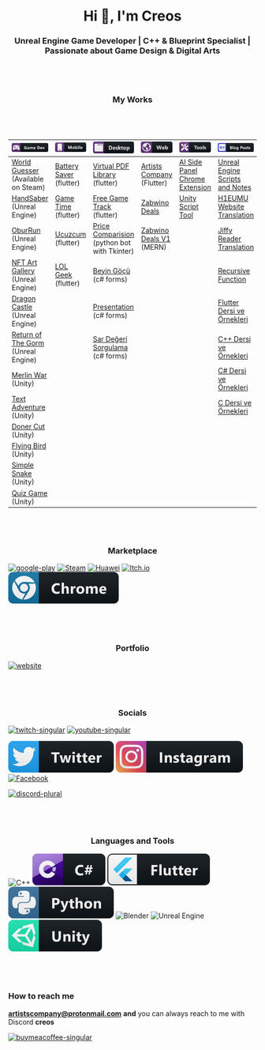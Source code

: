 <h1 align="center">Hi 👋, I'm Creos</h1>
<h3 align="center">Unreal Engine Game Developer | C++ & Blueprint Specialist | Passionate about Game Design & Digital Arts</h3>
<hr style="height:30pt; visibility:hidden;" />

<h3 align="center">My Works</h1>
<hr style="height:30pt; visibility:hidden;" />

| ![Game](https://raw.githubusercontent.com/MikeCodesDotNET/ColoredBadges/master/svg/dev/misc/gamedev.svg)        | ![Mobile](https://raw.githubusercontent.com/MikeCodesDotNET/ColoredBadges/master/svg/dev/misc/mobile.svg)  |   ![Desktop](https://raw.githubusercontent.com/MikeCodesDotNET/ColoredBadges/master/svg/dev/misc/desktop.svg)    | ![Website](https://raw.githubusercontent.com/MikeCodesDotNET/ColoredBadges/master/svg/dev/misc/web.svg)    | ![Tools](https://raw.githubusercontent.com/MikeCodesDotNET/ColoredBadges/master/svg/dev/misc/tools.svg)   |  ![Blogs](https://raw.githubusercontent.com/MikeCodesDotNET/ColoredBadges/master/svg/blogs/devto.svg)      |
|-----------------------------------------------------------------------------------------------------------------|------------------------------------------------------------------------------------------------------------|------------------------------------------------------------------------------------------------------------------|------------------------------------------------------------------------------------------------------------|-----------------------------------------------------------------------------------------------------------|------------------------------------------------------------------------------------------------------------|
| [World Guesser](https://store.steampowered.com/app/2402620/World_Guesser/) (Available on Steam)                 | [Battery Saver](https://github.com/creosB/Battery-Saver) (flutter)                                         | [Virtual PDF Library](https://github.com/creosB/Virtual-pdf-library) (flutter)                                   | [Artists Company](https://artistscompany.net/) (Flutter)                                                   | [AI Side Panel Chrome Extension](https://github.com/creosB/AI-Side-Panel-Extension)                       | [Unreal Engine Scripts and Notes](https://github.com/creosB/UnrealScriptsandNotes)                         |
| [HandSaber](https://github.com/creosB/handsaber) (Unreal Engine)                                                | [Game Time](https://appgallery.huawei.com/app/C103146211)  (flutter)                                       | [Free Game Track](https://github.com/creosB/FreeGameTrack) (flutter)                                             | [Zabwino Deals](https://zabwinodeals.com/)                                                                 | [Unity Script Tool](https://github.com/creosB/Unity-Scripts)                                              | [H1EUMU Website Translation](https://github.com/creosB/h1emu_langs)                                        |
| [OburRun](https://github.com/creosB/OburRun)      (Unreal Engine)                                               | [Ucuzcum](https://play.google.com/store/apps/details?id=com.artistscompany.ucuzcum)     (flutter)          | [Price Comparision](https://github.com/creosB/Price-Comparision) (python bot with Tkinter)                       | [Zabwino Deals V1](https://github.com/creosB/zabwino) (MERN)                                               |                                                                                                           | [Jiffy Reader Translation](https://github.com/asieduernest12/jiffyreader.com/pull/23)                      |
| [NFT Art Gallery](https://github.com/creosB/NFT-Art-Gallery) (Unreal Engine)                                    | [LOL Geek](https://play.google.com/store/apps/details?id=net.puzzleleaf.LOLGEEK)    (flutter)              | [Beyin Göçü](https://github.com/creosB/Beyin-Gocu-Application) (c# forms)                                        |                                                                                                            |                                                                                                           | [Recursive Function](https://github.com/creosB/RecursiveFunction)                                          |
| [Dragon Castle](https://play.google.com/store/apps/details?id=com.artistscompany.dragoncastle) (Unreal Engine)  |                                                                                                            | [Presentation](https://github.com/creosB/presentation) (c# forms)                                                |                                                                                                            |                                                                                                           | [Flutter Dersi ve Örnekleri](https://github.com/creosB/flutter-dersi-ve-ornekleri)                         |
| [Return of The Gorm](https://github.com/creosB/Return-Of-the-Gorm)   (Unreal Engine)                            |                                                                                                            | [Sar Değeri Sorgulama](https://github.com/creosB/Sar-degeri-sorgu) (c# forms)                                    |                                                                                                            |                                                                                                           | [C++ Dersi ve Örnekleri](https://github.com/creosB/CPP-ders-ve-ornekleri)                                  |
| [Merlin War](https://github.com/creosB/Merlin-War) (Unity)                                                      |                                                                                                            |                                                                                                                  |                                                                                                            |                                                                                                           | [C# Dersi ve Örnekleri](https://github.com/creosB/C-Sharp-programlama-dersleri)                            |  
| [Text Adventure](https://github.com/creosB/TextAdventure) (Unity)                                               |                                                                                                            |                                                                                                                  |                                                                                                            |                                                                                                           | [C Dersi ve Örnekleri](https://github.com/creosB/C-ders-ve-ornekleri)                                      |
| [Doner Cut](https://github.com/creosB/DonerCut) (Unity)                                                         |                                                                                                            |                                                                                                                  |                                                                                                            |                                                                                                           |                                                                                                            |
| [Flying Bird](https://github.com/creosB/Flying-Bird) (Unity)                                                    |                                                                                                            |                                                                                                                  |                                                                                                            |                                                                                                           |                                                                                                            |
| [Simple Snake](https://github.com/creosB/Simple-Snake) (Unity)                                                  |                                                                                                            |                                                                                                                  |                                                                                                            |                                                                                                           |                                                                                                            |
| [Quiz Game](https://github.com/creosB/bilgi_yarismasi) (Unity)                                                  |                                                                                                            |                                                                                                                  |                                                                                                            |                                                                                                           |                                                                                                            |


<hr style="height:30pt; visibility:hidden;" />

<h3 align="center">Marketplace</h3>

[![google-play](https://cdn.jsdelivr.net/npm/@intergrav/devins-badges@3/assets/cozy/available/google-play_vector.svg)](https://play.google.com/store/apps/dev?id=6223046675380899342)
[![Steam](https://cdn.jsdelivr.net/npm/@intergrav/devins-badges@3/assets/cozy/available/steam_vector.svg)](https://store.steampowered.com/app/2402620/World_Guesser/)
[![Huawei](https://img.shields.io/badge/Huawei-%23FF0000.svg?style=for-the-badge&logo=huawei&logoColor=white)](https://appgallery.huawei.com/tab/appdetailCommon%7CC103270749%7Cautomore%7Cdoublecolumncardwithstar%7C903547)
[![Itch.io](https://img.shields.io/badge/Itch_IO-%23FF0B34.svg?style=for-the-badge&logo=Itch.io&logoColor=white)](https://artistscompany.itch.io/)
[![Chrome](https://raw.githubusercontent.com/MikeCodesDotNET/ColoredBadges/master/svg/dev/misc/chrome.svg)](https://chromewebstore.google.com/detail/ai-side-panel/icapcpllhdnnpcmfdcgpnbgchfenmjmg)

<hr style="height:30pt; visibility:hidden;" />


<h3 align="center">Portfolio</h3>

[![website](https://cdn.jsdelivr.net/npm/@intergrav/devins-badges@3/assets/cozy/documentation/website_vector.svg)](https://www.artistscompany.net)

<hr style="height:30pt; visibility:hidden;" />

<h3 align="center">Socials</h3>

[![twitch-singular](https://cdn.jsdelivr.net/npm/@intergrav/devins-badges@3/assets/cozy/social/twitch-singular_vector.svg)](https://www.twitch.tv/creosb) 
[![youtube-singular](https://cdn.jsdelivr.net/npm/@intergrav/devins-badges@3/assets/cozy/social/youtube-singular_vector.svg)](https://www.youtube.com/@CreosB)

[![twitter-singular](https://raw.githubusercontent.com/MikeCodesDotNET/ColoredBadges/master/svg/social/twitter.svg)](https://twitter.com/CreosB) 
[![Instagram](https://raw.githubusercontent.com/MikeCodesDotNET/ColoredBadges/master/svg/social/instagram.svg)](https://instagram.com/artistscompanyofficial)
[![Facebook](https://img.shields.io/badge/Facebook-%231877F2.svg?logo=Facebook&logoColor=white)](https://fb.com/artistscompanyofficial)

[![discord-plural](https://cdn.jsdelivr.net/npm/@intergrav/devins-badges@3/assets/cozy/social/discord-plural_vector.svg)](https://discord.gg/TZkyjTC)

<hr style="height:30pt; visibility:hidden;" />

<h3 align="center">Languages and Tools</h3>

![C++](https://img.shields.io/badge/c++-%2300599C.svg?style=for-the-badge&logo=c%2B%2B&logoColor=white)
![C#](https://raw.githubusercontent.com/MikeCodesDotNET/ColoredBadges/master/svg/dev/languages/csharp.svg)
![Flutter](https://raw.githubusercontent.com/MikeCodesDotNET/ColoredBadges/master/svg/dev/frameworks/flutter.svg)
![Python](https://raw.githubusercontent.com/MikeCodesDotNET/ColoredBadges/master/svg/dev/languages/python.svg)
![Blender](https://img.shields.io/badge/blender-%23F5792A.svg?style=for-the-badge&logo=blender&logoColor=white)
![Unreal Engine](https://img.shields.io/badge/unreal_engine-%2302569B.svg?style=for-the-badge&logo=unrealengine&logoColor=white)
![Unity](https://raw.githubusercontent.com/MikeCodesDotNET/ColoredBadges/master/svg/dev/frameworks/unity.svg)

<hr style="height:30pt; visibility:hidden;" />

### How to reach me
**artistscompany@protonmail.com**
**and** you can always reach to me with Discord **creos**

[![buymeacoffee-singular](https://cdn.jsdelivr.net/npm/@intergrav/devins-badges@3/assets/compact/donate/buymeacoffee-singular_vector.svg)](https://www.buymeacoffee.com/creos)
